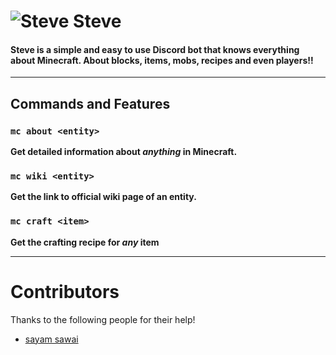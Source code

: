 # ![Steve](https://cdn.discordapp.com/avatars/784725037172129803/aa2501233711e7a9c1515bf37913c9bc.png?size=32) Steve
#### Steve is a simple and easy to use Discord bot that knows everything about Minecraft. About blocks, items, mobs, recipes and even players!!

<hr>

## Commands and Features

### `mc about <entity>`
**Get detailed information about _anything_ in Minecraft.**


### `mc wiki <entity>`
**Get the link to official wiki page of an entity.**


### `mc craft <item>`
**Get the crafting recipe for _any_ item**


<hr>

# Contributors
Thanks to the following people for their help!
- [sayam sawai](https://github.com/sayyss)